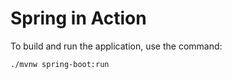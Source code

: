 # Spring in Action

To build and run the application, use the command:

```shell
./mvnw spring-boot:run
```